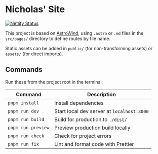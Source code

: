 # Nicholas' Site

[![Netlify Status](https://api.netlify.com/api/v1/badges/10d83a12-0f48-46d9-a25a-e967a785297e/deploy-status)](https://app.netlify.com/sites/nicholasnadeau/deploys)

This project is based on [AstroWind](https://github.com/onwidget/astrowind), using `.astro` or `.md` files in the `src/pages/` directory to define routes by file name.

Static assets can be added in `public/` (for non-transforming assets) or `assets/` (for direct imports).

## Commands

Run these from the project root in the terminal:

| Command               | Description                                |
| --------------------- | ------------------------------------------ |
| `pnpm install`        | Install dependencies                       |
| `pnpm run dev`        | Start local dev server at `localhost:3000` |
| `pnpm run build`      | Build for production to `./dist/`          |
| `pnpm run preview`    | Preview production build locally           |
| `pnpm run check`      | Check for project errors                   |
| `pnpm run fix`        | Lint and format code with Prettier         |
